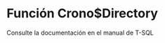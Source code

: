 ﻿---
Autogenerated: true
---

# Función  Crono$Directory

Consulte la documentación en el manual de T-SQL
